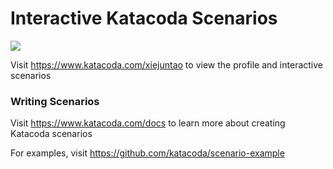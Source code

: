 # Interactive Katacoda Scenarios

[![](http://shields.katacoda.com/katacoda/xiejuntao/count.svg)](https://www.katacoda.com/xiejuntao "Get your profile on Katacoda.com")

Visit https://www.katacoda.com/xiejuntao to view the profile and interactive scenarios

### Writing Scenarios
Visit https://www.katacoda.com/docs to learn more about creating Katacoda scenarios

For examples, visit https://github.com/katacoda/scenario-example
